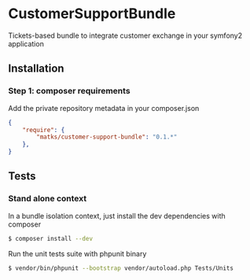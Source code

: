 CustomerSupportBundle
=====================

Tickets-based bundle to integrate customer exchange in your symfony2 application

## Installation

### Step 1: composer requirements

Add the private repository metadata in your composer.json
```json
{
    "require": {
        "matks/customer-support-bundle": "0.1.*"
    },
}
```
## Tests

### Stand alone context

In a bundle isolation context, just install the dev dependencies with composer
```bash
$ composer install --dev
```

Run the unit tests suite with phpunit binary
```bash
$ vendor/bin/phpunit --bootstrap vendor/autoload.php Tests/Units
```